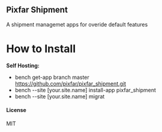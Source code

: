 ## Pixfar Shipment

A shipment managemet apps for overide default features

# How to Install

**Self Hosting:**

* bench get-app branch master https://github.com/pixfar/pixfar_shipment.git
* bench --site [your.site.name] install-app pixfar_shipment
* bench --site [your.site.name] migrat

#### License

MIT
